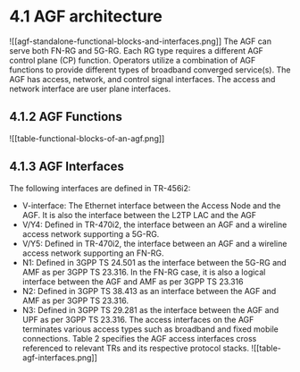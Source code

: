 # 4.1 AGF architecture
![[agf-standalone-functional-blocks-and-interfaces.png]] The AGF can serve both FN-RG and 5G-RG. Each RG type requires a different AGF control plane (CP) function. Operators utilize a combination of AGF functions to provide different types of broadband converged service(s). The AGF has access, network, and control signal interfaces. The access and network interface are user plane interfaces.
## 4.1.2 AGF Functions
![[table-functional-blocks-of-an-agf.png]]
## 4.1.3 AGF Interfaces
The following interfaces are defined in TR-456i2:
- V-interface: The Ethernet interface between the Access Node and the AGF. It is also the interface between the L2TP LAC and the AGF
- V/Y4: Defined in TR-470i2, the interface between an AGF and a wireline access network supporting a 5G-RG.
- V/Y5: Defined in TR-470i2, the interface between an AGF and a wireline access network supporting an FN-RG.
- N1: Defined in 3GPP TS 24.501 as the interface between the 5G-RG and AMF as per 3GPP TS 23.316. In the FN-RG case, it is also a logical interface between the AGF and AMF as per 3GPP TS 23.316
- N2: Defined in 3GPP TS 38.413 as an interface between the AGF and AMF as per 3GPP TS 23.316.
- N3: Defined in 3GPP TS 29.281 as the interface between the AGF and UPF as per 3GPP TS 23.316.
The access interfaces on the AGF terminates various access types such as broadband and fixed mobile connections. Table 2 specifies the AGF access interfaces cross referenced to relevant TRs and its respective protocol stacks.
![[table-agf-interfaces.png]]